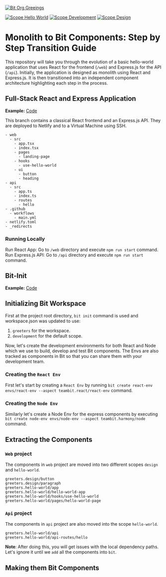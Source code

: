 [![Bit Org Greeings](https://img.shields.io/badge/Bit-@greetings-2C00C3)](https://bit.cloud/greetings)

[![Scope Hello World](https://img.shields.io/badge/Scope-Hello_World_(5)-820596)](https://bit.cloud/greetings/hello-world)
[![Scope Development](https://img.shields.io/badge/Scope-Development_(4)-820596)](https://bit.cloud/greetings/development)
[![Scope Design](https://img.shields.io/badge/Scope-Design_(2)-820596)](https://bit.cloud/greetings/design)

# Monolith to Bit Components: Step by Step Transition Guide
This repository will take you through the evolution of a basic hello-world application that uses React for the frontend (`/web`) and Express.js for the API (`/api`). Initially, the application is designed as monolith using React and Express.js. It is then transitioned into an independent component architecture highlighting each step in the process.

## Full-Stack React and Express Application 
**Example:** [Code](https://github.com/teambit-community/hello-world/tree/pre-bit)

This branch contains a classical React frontend and an Express.js API. They are deployed to Netlify and to a Virtual Machine using SSH.

```
- web
  - src
    - app.tsx
    - index.tsx
    - pages
      - landing-page
    - hooks
      - use-hello-world
    - ui
      - button
      - heading
- api
  - src
    - app.ts
    - index.ts
    - routes
      - hello
- .github
  - workflows
    - main.yml
- netlify.toml
- _redirects
```

### Running Locally
Run React App: Go to `/web` directory and execute `npm run start` command. 
Run Express.js API: Go to `/api` directory and execute `npm run start` command.

## Bit-Init
**Example:** [Code](https://github.com/teambit-community/hello-world/tree/bit-init)

## Initializing Bit Workspace
First at the project root directory, `bit init` command is used and workspace.json was updated to use:
1. `greeters` for the workspace.
2. `development` for the default scope.

Now, let's create the development environments for both React and Node which we use to build, develop and test Bit components. The Envs are also tracked as components in Bit so that you can share them with your development team.

### Creating the `React Env`
First let's start by creating a `React Env` by running `bit create react-env envs/react-env --aspect teambit.react/react-env` command.

### Creating the `Node Env`
Similarly let's create a Node Env for the express components by executing `bit create node-env envs/node-env --aspect teambit.harmony/node` command.

## Extracting the Components

### `Web` project

The components in `web` project are moved into two different scopes `design` and `hello-world`.

```
greeters.design/button
greeters.design/paragraph
greeters.hello-world/app
greeters.hello-world/hello-world-app
greeters.hello-world/hooks/use-hello-world
greeters.hello-world/pages/hello-world-page
```

### `Api` project
The components in `api` project are also moved into the scope `hello-world`.

```
greeters.hello-world/api
greeters.hello-world/api-routes/hello
```

**Note**: After doing this, you will get issues with the local dependency paths. Let's ignore it until we `add` all the components into `bit`.

## Making them Bit Components




